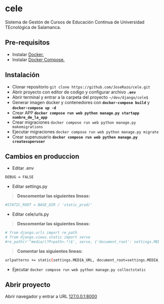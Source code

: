 # cele

Sistema de Gestón de Cursos de Educación Continua de Universidad TEcnológica de Salamanca.

## Pre-requisitos

- Instalar [Docker.](https://www.docker.com/get-started)
- Instalar [Docker Compose.](https://docs.docker.com/compose/install/)

## Instalación

- Clonar repositorio `git clone https://github.com/JoseRazo/cele.git`
- Abrir proyecto con editor de codigo y configurar archivo **`.env`**
- Abrir terminal y entrar a la carpeta del proyecto `~/dev/django/cele$`
- Generar imagen docker y contenedores con **`docker-compose build`** y **`docker-compose up -d`**
- Crear APP **`docker compose run web python manage.py startapp nombre_de_la_app`**
- Crear migraciones `docker compose run web python manage.py makemigrations`
- Ejecutar migraciones `docker compose run web python manage.py migrate`
- Crear superusuario **`docker compose run web python manage.py createsuperuser`**

## Cambios en produccion
- Editar .env
```sh
DEBUG = FALSE
```
- Editar settings.py
> **Descomentar las siguientes lineas:**
```sh
#STATIC_ROOT = BASE_DIR / 'static_prod/'
```
- Editar cele/urls.py
> **Descomentar las siguientes lineas:**
```sh
# from django.urls import re_path
# from django.views.static import serve
#re_path(r'^media/(?P<path>.*)$', serve, {'document_root': settings.MEDIA_ROOT}),
```
> **Comentar las siguientes lineas:**
```sh
urlpatterns += static(settings.MEDIA_URL, document_root=settings.MEDIA_ROOT)
```
- Ejecutar `docker compose run web python manage.py collectstatic`

## Abrir proyecto

Abrir navegador y entrar a URL [127.0.0.1:8000](http://127.0.0.1:8000)
